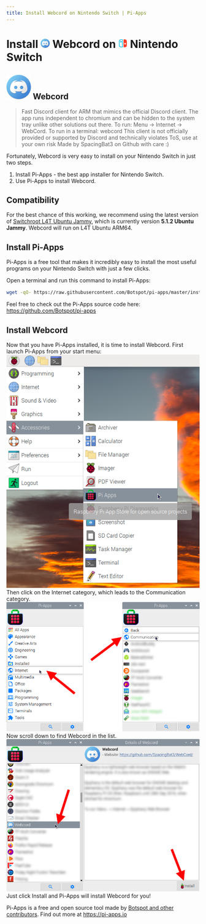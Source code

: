 ```yaml
---
title: Install Webcord on Nintendo Switch | Pi-Apps
---
```

<div class="simple-install-content content">

# Install <img src="/img/app-icons/Webcord/icon-64.png" height=24> Webcord on <img src=/img/other-icons/switch-icon.svg height=24> Nintendo Switch

## <img src="/img/app-icons/Webcord/icon-64.png"> Webcord
> Fast Discord client for ARM that mimics the official Discord client.
> The app runs independent to chromium and can be hidden to the system tray unlike other solutions out there.
> To run: Menu -> Internet -> WebCord.
> To run in a terminal: webcord
> This client is not officially provided or supported by Discord and technically violates ToS, use at your own risk
> Made by SpacingBat3 on Github with care :)

Fortunately, Webcord is very easy to install on your Nintendo Switch in just two steps.
1. Install Pi-Apps - the best app installer for Nintendo Switch.
2. Use Pi-Apps to install Webcord.
</div>
<div class="simple-install-content content">

## Compatibility
For the best chance of this working, we recommend using the latest version of [Switchroot L4T Ubuntu Jammy](https://wiki.switchroot.org/wiki/linux/l4t-ubuntu-jammy-installation-guide), which is currently version **5.1.2 Ubuntu Jammy**.
Webcord will run on L4T Ubuntu ARM64.
</div>
<div class="simple-install-content content">

## Install Pi-Apps

Pi-Apps is a free tool that makes it incredibly easy to install the most useful programs on your Nintendo Switch with just a few clicks.

Open a terminal and run this command to install Pi-Apps:
```bash
wget -qO- https://raw.githubusercontent.com/Botspot/pi-apps/master/install | bash
```
Feel free to check out the Pi-Apps source code here: https://github.com/Botspot/pi-apps
</div>
<div class="simple-install-content content">

## Install Webcord

Now that you have Pi-Apps installed, it is time to install Webcord.
First launch Pi-Apps from your start menu:
<img src="/img/start-menu.png">
Then click on the Internet category, which leads to the Communication category.
<img src="/img/category-selections/Communication.png">
Now scroll down to find Webcord in the list.
<img src="/img/app-icons/Webcord/app-selection.png">
Just click Install and Pi-Apps will install Webcord for you!
</div>
<div class="simple-install-content content">

Pi-Apps is a free and open source tool made by [Botspot and other contributors](/about/#contributors). Find out more at https://pi-apps.io
</div>
